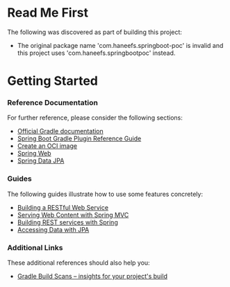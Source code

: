 # Read Me First
The following was discovered as part of building this project:

* The original package name 'com.haneefs.springboot-poc' is invalid and this project uses 'com.haneefs.springbootpoc' instead.

# Getting Started

### Reference Documentation
For further reference, please consider the following sections:

* [Official Gradle documentation](https://docs.gradle.org)
* [Spring Boot Gradle Plugin Reference Guide](https://docs.spring.io/spring-boot/docs/2.6.8/gradle-plugin/reference/html/)
* [Create an OCI image](https://docs.spring.io/spring-boot/docs/2.6.8/gradle-plugin/reference/html/#build-image)
* [Spring Web](https://docs.spring.io/spring-boot/docs/2.6.8/reference/htmlsingle/#web)
* [Spring Data JPA](https://docs.spring.io/spring-boot/docs/2.6.8/reference/htmlsingle/#data.sql.jpa-and-spring-data)

### Guides
The following guides illustrate how to use some features concretely:

* [Building a RESTful Web Service](https://spring.io/guides/gs/rest-service/)
* [Serving Web Content with Spring MVC](https://spring.io/guides/gs/serving-web-content/)
* [Building REST services with Spring](https://spring.io/guides/tutorials/bookmarks/)
* [Accessing Data with JPA](https://spring.io/guides/gs/accessing-data-jpa/)

### Additional Links
These additional references should also help you:

* [Gradle Build Scans – insights for your project's build](https://scans.gradle.com#gradle)

